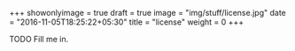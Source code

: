 +++
showonlyimage = true
draft = true
image = "img/stuff/license.jpg"
date = "2016-11-05T18:25:22+05:30"
title = "license"
weight = 0
+++

TODO Fill me in.

